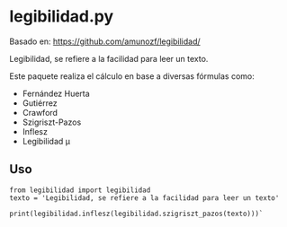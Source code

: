 # legibilidad.py

Basado en: https://github.com/amunozf/legibilidad/

Legibilidad, se refiere a la facilidad para leer un texto.

Este paquete realiza el cálculo en base a diversas fórmulas como:

- Fernández Huerta
- Gutiérrez
- Crawford
- Szigriszt-Pazos
- Inflesz
- Legibilidad µ

## Uso

    from legibilidad import legibilidad
    texto = 'Legibilidad, se refiere a la facilidad para leer un texto'
    
    print(legibilidad.inflesz(legibilidad.szigriszt_pazos(texto)))`
